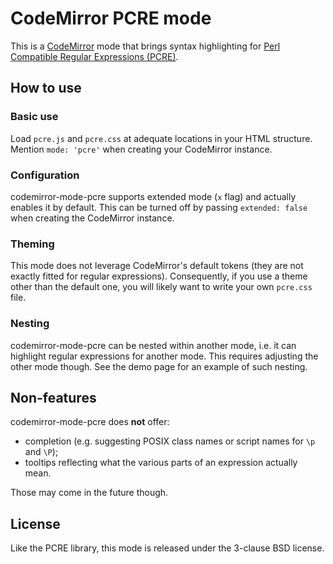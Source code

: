# CodeMirror PCRE mode

This is a [CodeMirror](https://codemirror.net/) mode that brings syntax highlighting for [Perl Compatible Regular Expressions (PCRE)](https://www.pcre.org/).

## How to use
### Basic use
Load `pcre.js` and `pcre.css` at adequate locations in your HTML structure.
Mention `mode: 'pcre'` when creating your CodeMirror instance.

### Configuration
codemirror-mode-pcre supports extended mode (`x` flag) and actually enables it by default. This can be turned off by passing `extended: false` when creating the CodeMirror instance.

### Theming
This mode does not leverage CodeMirror's default tokens (they are not exactly fitted for regular expressions). Consequently, if you use a theme other than the default one, you will likely want to write your own `pcre.css` file.

### Nesting
codemirror-mode-pcre can be nested within another mode, i.e. it can highlight regular expressions for another mode.
This requires adjusting the other mode though.
See the demo page for an example of such nesting.

## Non-features
codemirror-mode-pcre does **not** offer:
- completion (e.g. suggesting POSIX class names or script names for `\p` and `\P`);
- tooltips reflecting what the various parts of an expression actually mean.

Those may come in the future though.

## License
Like the PCRE library, this mode is released under the 3-clause BSD license.

